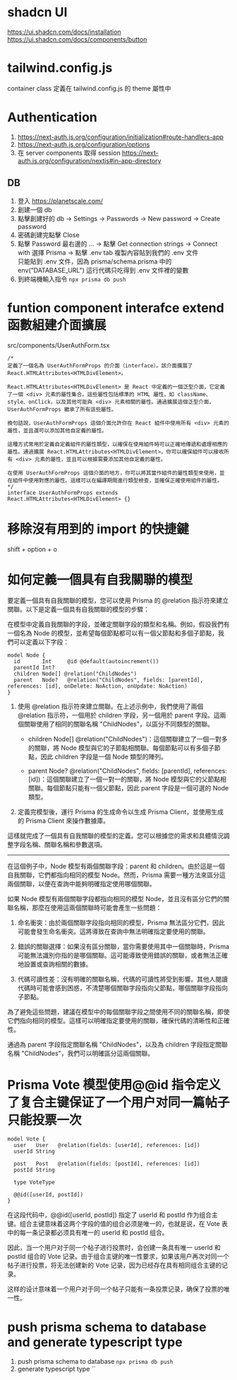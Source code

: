 # shadcn UI

https://ui.shadcn.com/docs/installation  
https://ui.shadcn.com/docs/components/button

# tailwind.config.js

container class 定義在 tailwind.config.js 的 theme 屬性中

# Authentication

1. https://next-auth.js.org/configuration/initialization#route-handlers-app
2. https://next-auth.js.org/configuration/options
3. 在 server components 取得 session https://next-auth.js.org/configuration/nextjs#in-app-directory

## DB

1. 登入 https://planetscale.com/
2. 創建一個 db
3. 點擊創建好的 db -> Settings -> Passwords -> New password -> Create password
4. 密碼創建完點擊 Close
5. 點擊 Password 最右邊的 ... -> 點擊 Get connection strings -> Connect with 選擇 Prisma -> 點擊 .env tab 複製內容貼到我們的 .env 文件  
   只能貼到 .env 文件，因為 prisma/schema.prisma 中的 env("DATABASE_URL") 這行代碼只吃得到 .env 文件裡的變數
6. 到終端機輸入指令 `npx prisma db push`

# funtion component interafce extend 函數組建介面擴展

src/components/UserAuthForm.tsx

```tsx
/*
定義了一個名為 UserAuthFormProps 的介面（interface）。該介面擴展了 React.HTMLAttributes<HTMLDivElement>。

React.HTMLAttributes<HTMLDivElement> 是 React 中定義的一個泛型介面，它定義了一個 <div> 元素的屬性集合。這些屬性包括標準的 HTML 屬性，如 className、style、onClick，以及其他可能與 <div> 元素相關的屬性。通過擴展這個泛型介面，UserAuthFormProps 繼承了所有這些屬性。

換句話說，UserAuthFormProps 這個介面允許你在 React 組件中使用所有 <div> 元素的屬性，並且還可以添加其他自定義的屬性。

這種方式常用於定義自定義組件的屬性類型，以確保在使用組件時可以正確地傳遞和處理相應的屬性。通過擴展 React.HTMLAttributes<HTMLDivElement>，你可以確保組件可以接收所有 <div> 元素的屬性，並且可以根據需要添加其他自定義的屬性。

在使用 UserAuthFormProps 這個介面的地方，你可以將其當作組件的屬性類型來使用，並在組件中使用對應的屬性。這樣可以在編譯期間進行類型檢查，並確保正確使用組件的屬性。
*/
interface UserAuthFormProps extends React.HTMLAttributes<HTMLDivElement> {}
```

# 移除沒有用到的 import 的快捷鍵

shift + option + o

# 如何定義一個具有自我關聯的模型

要定義一個具有自我關聯的模型，您可以使用 Prisma 的 @relation 指示符來建立關聯。以下是定義一個具有自我關聯的模型的步驟：

在模型中定義自我關聯的字段，並確定關聯字段的類型和名稱。例如，假設我們有一個名為 Node 的模型，並希望每個節點都可以有一個父節點和多個子節點，我們可以定義以下字段：

```prisma
model Node {
  id       Int     @id @default(autoincrement())
  parentId Int?
  children Node[] @relation("ChildNodes")
  parent   Node?   @relation("ChildNodes", fields: [parentId], references: [id], onDelete: NoAction, onUpdate: NoAction)
}
```

1. 使用 @relation 指示符來建立關聯。在上述示例中，我們使用了兩個 @relation 指示符，一個用於 children 字段，另一個用於 parent 字段。這兩個關聯使用了相同的關聯名稱 "ChildNodes"，以區分不同類型的關聯。

   - children Node[] @relation("ChildNodes")：這個關聯建立了一個一對多的關聯，將 Node 模型與它的子節點相關聯。每個節點可以有多個子節點，因此 children 字段是一個 Node 類型的陣列。

   - parent Node? @relation("ChildNodes", fields: [parentId], references: [id])：這個關聯建立了一個一對一的關聯，將 Node 模型與它的父節點相關聯。每個節點只能有一個父節點，因此 parent 字段是一個可選的 Node 類型。

2. 定義完模型後，運行 Prisma 的生成命令以生成 Prisma Client，並使用生成的 Prisma Client 來操作數據庫。

這樣就完成了一個具有自我關聯的模型的定義。您可以根據您的需求和具體情況調整字段名稱、關聯名稱和參數選項。

---

在這個例子中，Node 模型有兩個關聯字段：parent 和 children。由於這是一個自我關聯，它們都指向相同的模型 Node。然而，Prisma 需要一種方法來區分這兩個關聯，以便在查詢中能夠明確指定使用哪個關聯。

如果 Node 模型有兩個關聯字段都指向相同的模型 Node，並且沒有區分它們的關聯名稱，那麼在使用這兩個關聯時可能會產生一些問題：

1. 命名衝突：由於兩個關聯字段指向相同的模型，Prisma 無法區分它們，因此可能會發生命名衝突。這將導致在查詢中無法明確指定要使用的關聯。

2. 錯誤的關聯選擇：如果沒有區分關聯，當你需要使用其中一個關聯時，Prisma 可能無法識別你指的是哪個關聯。這可能導致使用錯誤的關聯，或者無法正確地設置或查詢相關的數據。

3. 代碼可讀性差：沒有明確的關聯名稱，代碼的可讀性將受到影響。其他人閱讀代碼時可能會感到困惑，不清楚哪個關聯字段指向父節點，哪個關聯字段指向子節點。

為了避免這些問題，建議在模型中的每個關聯字段之間使用不同的關聯名稱，即使它們指向相同的模型。這樣可以明確指定要使用的關聯，確保代碼的清晰性和正確性。

通過為 parent 字段指定關聯名稱 "ChildNodes"，以及為 children 字段指定關聯名稱 "ChildNodes"，我們可以明確區分這兩個關聯。

# Prisma Vote 模型使用@@id 指令定义了复合主键保证了一个用户对同一篇帖子只能投票一次

```prisma
model Vote {
  user   User   @relation(fields: [userId], references: [id])
  userId String

  post   Post   @relation(fields: [postId], references: [id])
  postId String

  type VoteType

  @@id([userId, postId])
}
```

在这段代码中，@@id([userId, postId]) 指定了 userId 和 postId 作为组合主键。组合主键意味着这两个字段的值的组合必须是唯一的，也就是说，在 Vote 表中的每一条记录都必须具有唯一的 userId 和 postId 组合。

因此，当一个用户对于同一个帖子进行投票时，会创建一条具有唯一 userId 和 postId 组合的 Vote 记录。由于组合主键的唯一性要求，如果该用户再次对同一个帖子进行投票，将无法创建新的 Vote 记录，因为已经存在具有相同组合主键的记录。

这样的设计意味着一个用户对于同一个帖子只能有一条投票记录，确保了投票的唯一性。

# push prisma schema to database and generate typescript type
1. push prisma schema to database `npx prisma db push`
2. generate typescript type ``